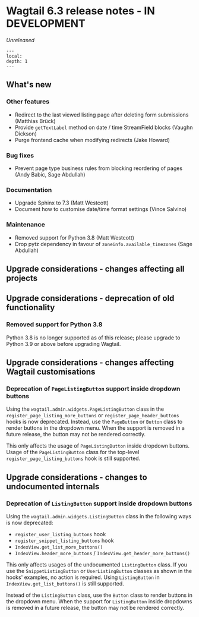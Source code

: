 # Wagtail 6.3 release notes - IN DEVELOPMENT

_Unreleased_

```{contents}
---
local:
depth: 1
---
```

## What's new

### Other features

 * Redirect to the last viewed listing page after deleting form submissions (Matthias Brück)
 * Provide `getTextLabel` method on date / time StreamField blocks (Vaughn Dickson)
 * Purge frontend cache when modifying redirects (Jake Howard)

### Bug fixes

 * Prevent page type business rules from blocking reordering of pages (Andy Babic, Sage Abdullah)

### Documentation

 * Upgrade Sphinx to 7.3 (Matt Westcott)
 * Document how to customise date/time format settings (Vince Salvino)


### Maintenance

 * Removed support for Python 3.8 (Matt Westcott)
 * Drop pytz dependency in favour of `zoneinfo.available_timezones` (Sage Abdullah)


## Upgrade considerations - changes affecting all projects

## Upgrade considerations - deprecation of old functionality

### Removed support for Python 3.8

Python 3.8 is no longer supported as of this release; please upgrade to Python 3.9 or above before upgrading Wagtail.

## Upgrade considerations - changes affecting Wagtail customisations

### Deprecation of `PageListingButton` support inside dropdown buttons

Using the `wagtail.admin.widgets.PageListingButton` class in the `register_page_listing_more_buttons` or `register_page_header_buttons` hooks is now deprecated. Instead, use the `PageButton` or `Button` class to render buttons in the dropdown menu. When the support is removed in a future release, the button may not be rendered correctly.

This only affects the usage of `PageListingButton` inside dropdown buttons. Usage of the `PageListingButton` class for the top-level `register_page_listing_buttons` hook is still supported.

## Upgrade considerations - changes to undocumented internals

### Deprecation of `ListingButton` support inside dropdown buttons

Using the `wagtail.admin.widgets.ListingButton` class in the following ways is now deprecated:

- `register_user_listing_buttons` hook
- `register_snippet_listing_buttons` hook
- `IndexView.get_list_more_buttons()`
- `IndexView.header_more_buttons` / `IndexView.get_header_more_buttons()`

This only affects usages of the undocumented `ListingButton` class. If you use the `SnippetListingButton` or `UserListingButton` classes as shown in the hooks' examples, no action is required. Using `ListingButton` in `IndexView.get_list_buttons()` is still supported.

Instead of the `ListingButton` class, use the `Button` class to render buttons in the dropdown menu. When the support for `ListingButton` inside dropdowns is removed in a future release, the button may not be rendered correctly.
